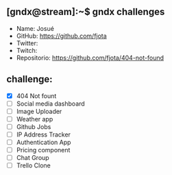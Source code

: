 ## [gndx@stream]:~$ gndx challenges

- Name: Josué
- GitHub: https://github.com/fjota
- Twitter:
- Twitch:
- Repositorio: https://github.com/fjota/404-not-found

## challenge:
  - [X] 404 Not fount
  - [ ] Social media dashboard
  - [ ] Image Uploader
  - [ ] Weather app
  - [ ] Github Jobs
  - [ ] IP Address Tracker
  - [ ] Authentication App
  - [ ] Pricing component
  - [ ] Chat Group
  - [ ] Trello Clone
